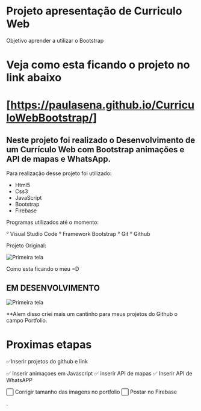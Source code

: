 
# Projeto apresentação de Curriculo Web 

Objetivo aprender a utilizar o Bootstrap

# Veja como esta ficando o projeto no link abaixo
# [https://paulasena.github.io/CurriculoWebBootstrap/]


## Neste projeto foi realizado o Desenvolvimento de um Currículo Web com Bootstrap animações e API de mapas e WhatsApp.

Para realização desse projeto foi utilizado:

  - Html5<br>
  - Css3 <br>
  - JavaScript<br>
  - Bootstrap<br>
  - Firebase<br>

Programas utilizados até o momento: 

° Visual Studio Code
° Framework Bootstrap
° Git
° Github

Projeto Original:

![Primeira tela](https://raw.githubusercontent.com/PaulaSena/CurriculoWebBootstrap/main/assets/Apresenta%C3%A7%C3%A3o%20do%20projeto/Apresenta%C3%A7%C3%A3o%20do%20Projeto%20Modelo%201.PNG "Home")

Como esta ficando o meu =D

## EM DESENVOLVIMENTO 
![Primeira tela](https://raw.githubusercontent.com/PaulaSena/CurriculoWebBootstrap/main/assets/Apresenta%C3%A7%C3%A3o%20do%20projeto/meumod1.PNG "Home")


**Alem disso criei mais um cantinho para meus projetos do Github o campo Portfolio.


# Proximas etapas 

✅Inserir projetos do github e link 

✅ Inserir animaçoes em Javascript
✅ inserir API de mapas 
✅ Inserir API de WhatsAPP

⬜ Corrigir tamanho das imagens no portfolio
⬜ Postar no Firebase



.
